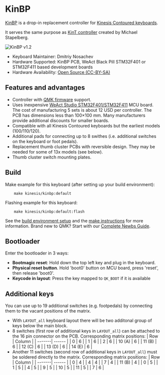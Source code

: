 # KinBP
[KinBP](https://github.com/DmNosachev/kinbp) is a drop-in replacement controller for [Kinesis Contoured keyboards](https://deskthority.net/wiki/Kinesis_Contoured).

It serves the same purpose as [KinT controller](https://github.com/kinx-project/kint) created by Michael Stapelberg.

![KinBP v1.2](https://i.imgur.com/tfWhnpxh.jpg)

* Keyboard Maintainer: Dmitriy Nosachev
* Hardware Supported: KinBP PCB, WeAct Black Pill STM32F401 or STM32F411 based development boards
* Hardware Availability: [Open Source (CC-BY-SA)](https://github.com/DmNosachev/kinbp)

## Features and advantages
- Controller with [QMK firmware](https://qmk.fm/) support.
- Uses inexpensive [WeAct Studio STM32F401/STM32F411](https://github.com/WeActTC/MiniSTM32F4x1) MCU board. The cost of manufacturing 5 sets is about 12 USD per controller. The PCB has dimensions less than 100×100 mm. Many manufacturers provide additional discounts for smaller boards.
- Compatible with all Kinesis Contoured keyboards but the earliest models (100/110/120).
- Additional pads for connecting up to 8 swithes (i.e. additional switches on the keyboard or foot pedals).
- Replacement thumb cluster PCBs with reversible design. They may be needed for some of 13x models (see below). 
- Thumb cluster switch mounting plates.

## Build
Make example for this keyboard (after setting up your build environment):

```
    make kinesis/kinbp:default
```

Flashing example for this keyboard:

```
    make kinesis/kinbp:default:flash
```

See the [build environment setup](https://docs.qmk.fm/#/getting_started_build_tools) and the [make instructions](https://docs.qmk.fm/#/getting_started_make_guide) for more information. Brand new to QMK? Start with our [Complete Newbs Guide](https://docs.qmk.fm/#/newbs).

## Bootloader

Enter the bootloader in 3 ways:

* **Bootmagic reset**: Hold down the top left key and plug in the keyboard.
* **Physical reset button**. Hold 'boot0' button on MCU board, press 'reset', then release 'boot0'.
* **Keycode in layout**: Press the key mapped to `QK_BOOT` if it is available

## Additional keys
You can use up to 19 additional switches (e.g. footpedals) by connecting them to the vacant positions of the matrix.
- With `LAYOUT_all` keyboard layout there will be two additonal group of keys below the main block.
- 8 switches (first row of additional keys in `LAYOUT_all`) can be attached to the 16 pin connector on the PCB. Corresponding matrix positions:
| Row    | Column |
| -------| ------ |
| 0      |   6    |
| 1      |   6    |
| 2      |   6    |
| 10 (A) |   6    |
| 11 (B) |   6    |
| 12 (C) |   6    |
| 13 (D) |   6    |
| 14 (E) |   6    |
- Another 11 switches (second row of additional keys in `LAYOUT_all`) must be soldered directly to the matrix. Corresponding matrix positions:
| Row    | Column |
| -------| ------ |
| 0      |   4    |
| 4      |   4    |
| 7      |   4    |
| 11 (B) |   4    |
| 0      |   5    |
| 1      |   5    |
| 4      |   5    |
| 9      |   5    |
| 10     |   5    |
| 11     |   5    |
| 7      |   6    |
